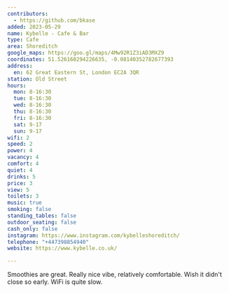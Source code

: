 ```yaml
---
contributors:
  - https://github.com/bkase
added: 2023-05-29
name: Kybelle - Cafe & Bar
type: Cafe
area: Shoreditch
google_maps: https://goo.gl/maps/4Mw92R1Z3iAD3MXZ9
coordinates: 51.526160294226635, -0.08140352782677393
address:
  en: 62 Great Eastern St, London EC2A 3QR
station: Old Street
hours:
  mon: 8-16:30
  tue: 8-16:30
  wed: 8-16:30
  thu: 8-16:30
  fri: 8-16:30
  sat: 9-17
  sun: 9-17
wifi: 2
speed: 2
power: 4
vacancy: 4
comfort: 4
quiet: 4
drinks: 5
price: 3
view: 5
toilets: 3
music: true
smoking: false
standing_tables: false
outdoor_seating: false
cash_only: false
instagram: https://www.instagram.com/kybelleshoreditch/
telephone: "+447398854940"
website: https://www.kybelle.co.uk/

---
```


Smoothies are great. Really nice vibe, relatively comfortable. Wish it didn't close so early. WiFi is quite slow.
